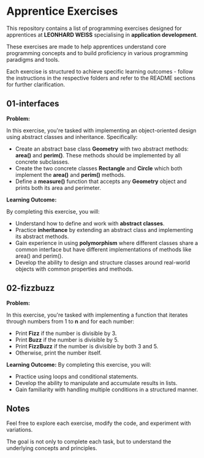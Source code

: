# Apprentice Exercises
This repository contains a list of programming exercises designed for apprentices at **LEONHARD WEISS** specialising in **application development**.

These exercises are made to help apprentices understand core programming concepts and to build proficiency in various programming paradigms and tools.

Each exercise is structured to achieve specific learning outcomes - follow the instructions in the respective folders and refer to the README sections for further clarification.


## 01-interfaces
**Problem:**

In this exercise, you're tasked with implementing an object-oriented design using abstract classes and inheritance. Specifically:
- Create an abstract base class **Geometry** with two abstract methods: **area()** and **perim()**. These methods should be implemented by all concrete subclasses.
- Create the two concrete classes **Rectangle** and **Circle** which both implement the **area()** and **perim()** methods.
- Define a **measure()** function that accepts any **Geometry** object and prints both its area and perimeter.

**Learning Outcome:**

By completing this exercise, you will:
- Understand how to define and work with **abstract classes**.
- Practice **inheritance** by extending an abstract class and implementing its abstract methods.
- Gain experience in using **polymorphism** where different classes share a common interface but have different implementations of methods like area() and perim().
- Develop the ability to design and structure classes around real-world objects with common properties and methods.


## 02-fizzbuzz
**Problem:**

In this exercise, you're tasked with implementing a function that iterates through numbers from 1 to **n** and for each number:
- Print **Fizz** if the number is divisible by 3.
- Print **Buzz** if the number is divisible by 5.
- Print **FizzBuzz** if the number is divisible by both 3 and 5.
- Otherwise, print the number itself.

**Learning Outcome:**
By completing this exercise, you will:
- Practice using loops and conditional statements.
- Develop the ability to manipulate and accumulate results in lists.
- Gain familiarity with handling multiple conditions in a structured manner.


## Notes

Feel free to explore each exercise, modify the code, and experiment with variations.

The goal is not only to complete each task, but to understand the underlying concepts and principles.
